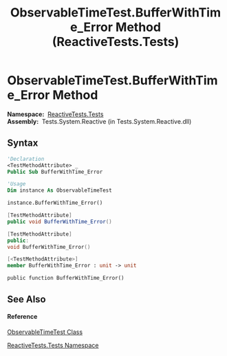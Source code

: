 ﻿---
title: ObservableTimeTest.BufferWithTime_Error Method  (ReactiveTests.Tests)
TOCTitle: BufferWithTime_Error Method
ms:assetid: M:ReactiveTests.Tests.ObservableTimeTest.BufferWithTime_Error
ms:mtpsurl: https://msdn.microsoft.com/en-us/library/reactivetests.tests.observabletimetest.bufferwithtime_error(v=VS.103)
ms:contentKeyID: 36620197
ms.date: 06/28/2011
mtps_version: v=VS.103
f1_keywords:
- ReactiveTests.Tests.ObservableTimeTest.BufferWithTime_Error
dev_langs:
- CSharp
- JScript
- VB
- FSharp
- c++
---

# ObservableTimeTest.BufferWithTime\_Error Method

**Namespace:**  [ReactiveTests.Tests](hh289046\(v=vs.103\).md)  
**Assembly:**  Tests.System.Reactive (in Tests.System.Reactive.dll)

## Syntax

``` vb
'Declaration
<TestMethodAttribute> _
Public Sub BufferWithTime_Error
```

``` vb
'Usage
Dim instance As ObservableTimeTest

instance.BufferWithTime_Error()
```

``` csharp
[TestMethodAttribute]
public void BufferWithTime_Error()
```

``` c++
[TestMethodAttribute]
public:
void BufferWithTime_Error()
```

``` fsharp
[<TestMethodAttribute>]
member BufferWithTime_Error : unit -> unit 
```

``` jscript
public function BufferWithTime_Error()
```

## See Also

#### Reference

[ObservableTimeTest Class](hh315045\(v=vs.103\).md)

[ReactiveTests.Tests Namespace](hh289046\(v=vs.103\).md)

